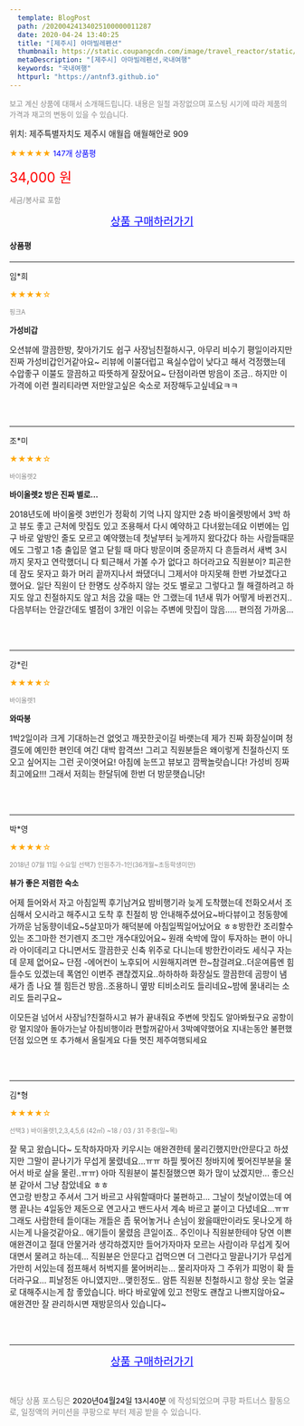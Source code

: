```yaml
---
  template: BlogPost
  path: /20200424134025100000011287
  date: 2020-04-24 13:40:25
  title: "[제주시] 아마빌레펜션"
  thumbnail: https://static.coupangcdn.com/image/travel_reactor/static/booking/image/pension/ddnayo/a66550c2-2771-4204-bbc1-ff35d9b2df00.jpg
  metaDescription: "[제주시] 아마빌레펜션,국내여행"
  keywords: "국내여행"
  httpurl: "https://antnf3.github.io"
---
```

  
<span style="color: #888;font-size:0.8rem">보고 계신 상품에 대해서 소개해드립니다.
내용은 일절 과장없으며 포스팅 시기에 따라 제품의 가격과 재고의 변동이 있을 수 있습니다.</span>
  
<span style="font-size: 0.9rem;">위치: 제주특별자치도 제주시 애월읍 애월해안로 909</span>
  
<span style="color: orange;">★★★★★</span> <span style="color: blue;font-size: 0.85rem;">147개 상품평</span>
  
<span style="color: red;font-size: 1.5rem;">34,000 원</span>
  
<span style="color: #888;font-size:0.8rem">세금/봉사료 포함</span>





<p align="center"><a href="http://me2.do/F6zyiWH8" style="font-size: 1.2rem; color: blue;">상품 구매하러가기</a></p>

#### 상품평
  
---
  
임*희
    
<span style="color: orange;">★★★★☆</span>
    
<span style="color: #888;font-size:0.7rem">핑크A</span>
    
<span style="font-size:0.85rem">**가성비갑**</span>
    
<span style="font-size: 0.9rem;">오션뷰에 깔끔한방, 찾아가기도 쉽구 사장님친절하시구, 아무리 비수기 평일이라지만 진짜 가성비갑인거같아요~ 리뷰에 이불더럽고 욕실수압이 낮다고 해서 걱정했는데 수압좋구 이불도 깔끔하고 따뜻하게 잘잤어요~ 단점이라면 방음이 조금.. 하지만 이가격에 이런 퀄리티라면 저만알고싶은 숙소로 저장해두고싶네요ㅋㅋ</span>
    
<br>
<br>

---
  
조*미
    
<span style="color: orange;">★★★★☆</span>
    
<span style="color: #888;font-size:0.7rem">바이올렛2</span>
    
<span style="font-size:0.85rem">**바이올렛2 방은 진짜 별로...**</span>
    
<span style="font-size: 0.9rem;">2018년도에 바이올렛 3번인가 정확히 기억 나지 않지만
2층 바이올렛방에서 3박 하고 
뷰도 좋고 근처에 맛집도 있고 조용해서 다시 예약하고 다녀왔는데요
이번에는 입구 바로 앞방인 줄도 모르고 예약했는데
첫날부터 늦게까지 왔다갔다 하는 사람들때문에도 그렇고
1층 출입문 열고 닫힐 때 마다 방문이며 중문까지 다 흔들려서
새벽 3시까지 못자고 연락했더니 다 퇴근해서 가볼 수가 없다고 하더라고요 직원분이?
피곤한데 잠도 못자고 화가 머리 끝까지나서 쏴댔더니
그제서야 마지못해 한번 가보겠다고 했어요.
일단 직원이 단 한명도 상주하지 않는 것도 별로고
그렇다고 뭘 해결하려고 하지도 않고 친절하지도 않고
처음 갔을 때는 안 그랬는데 1년새 뭐가 어떻게 바뀐건지..
다음부터는 안갈간데도 별점이 3개인 이유는 주변에
맛집이 많음..... 편의점 가까움...</span>
    
<br>
<br>

---
  
강*린
    
<span style="color: orange;">★★★★☆</span>
    
<span style="color: #888;font-size:0.7rem">바이올렛1</span>
    
<span style="font-size:0.85rem">**와따봉**</span>
    
<span style="font-size: 0.9rem;">1박2일이라 크게 기대하는건 없엇고 깨끗한곳이길 바랫는데
제가 진짜 화장실이며 청결도에 예민한 편인데 여긴 대박 합격쓰!
그리고 직원분들은 왜이렇게 친절하신지 또 오고 싶어지는 그런 곳이엿어요!
아침에 눈뜨고 뷰보고 깜짝놀랏습니다! 가성비 징짜 최고에요!!!
그래서 저희는 한달뒤에 한번 더 방문햇습니당!</span>
    
<br>
<br>

---
  
박*영
    
<span style="color: orange;">★★★★☆</span>
    
<span style="color: #888;font-size:0.7rem">2018년 07월 11일 수요일 선택7) 인원추가-1인(36개월~초등학생미만)</span>
    
<span style="font-size:0.85rem">**뷰가 좋은 저렴한 숙소**</span>
    
<span style="font-size: 0.9rem;">어제 들어와서 자고 아침일찍 후기남겨요
밤비행기라 늦게 도착했는데 전화오셔서 조심해서 오시라고 해주시고 도착 후 친절히 방 안내해주셨어요~바다뷰이고 정동향에 가까운 남동향이네요~5살꼬마가 해덕분에 아침일찍일어났어요 ㅎㅎ방한칸 조리할수있는 조그마한 전기렌지 조그만 개수대있어요~
원래 숙박에 많이 투자하는 편이 아니라 아이데리고 다니면서도 깔끔한곳 신축 위주로 다니는데 방한칸이라도 세식구 자는데 문제 없어요~
단점 -에어컨이 노후되어 시원해지려면 한~참걸려요..더운여름엔 힘들수도 있겠는데 폭염인 이번주 괜찮겠지요..하하하하
화장실도 깔끔한데 곰팡이 냄새가 좀 나요
젤 힘든건 방음..조용하니 옆방 티비소리도 들리네요~밤에 물내리는 소리도 들리구요~

이모든걸 넘어서 사장님?친절하시고 뷰가 끝내줘요
주변에 맛집도 알아봐뒀구요 공항이랑 멀지않아 돌아가는날 아침비행이라 편할꺼같아서 3박예약했어요
지내는동안 불편했던점 있으면 또 추가해서 올릴게요
다들 멋진 제주여행되세요</span>
    
<br>
<br>

---
  
김*형
    
<span style="color: orange;">★★★★☆</span>
    
<span style="color: #888;font-size:0.7rem">선택3 ) 바이올렛1,2,3,4,5,6 (42㎡) ~18 / 03 / 31 주중(일~목)</span>
    

    
<span style="font-size: 0.9rem;">잘 묵고 왔습니다~ 도착하자마자 키우시는 애완견한테 물리긴했지만(안문다고 하셨지만 그말이 
끝나기가 무섭게 물렸네요...ㅠㅠ 하필 찢어진 청바지에 찢어진부분을 물어서 바로 살을 물린..ㅠㅠ) 
아마 직원분이 불친절했으면 화가 많이 났겠지만... 좋으신분 같아서 그냥 참았네요 ㅎㅎ  
연고랑 반창고 주셔서 그거 바르고 샤워할때마다 불편하고... 그날이 첫날이였는데 여행 끝나는 4일동안 제돈으로 연고사고 밴드사서 계속 바르고 붙이고 다녔네요...ㅠㅠ 그래도 사람한테 들이대는 개들은
좀 묶어놓거나 손님이 왔을때만이라도 못나오게 하시는게 나을것같아요.. 애기들이 물렸음 큰일이죠..
주인이나 직원분한테야 당연 이쁜 애완견이고 절대 안물거라 생각하겠지만 들어가자마자 모르는 사람이라
무섭게 짖어대면서 물려고 하는데... 직원분은 안문다고 겁먹으면 더 그런다고 말끝나기가 무섭게 가만히 서있는데
점프해서 허벅지를 물어버리는... 물리자마자 그 주위가 피멍이 확 들더라구요... 피날정돈 아니였지만...맺힌정도..
암튼 직원분 친철하시고 항상 웃는 얼굴로 대해주시는게 참 좋았습니다.
바다 바로앞에 있고 전망도 괜찮고 나쁘지않아요~ 애완견만 잘 관리하시면 재방문의사 있습니다~</span>
    
<br>
<br>


  
---
  
<p align="center"><a href="http://me2.do/F6zyiWH8" style="font-size: 1.2rem; color: blue;">상품 구매하러가기</a></p>
  
<br>
  
<span style="font-size: 0.85rem; color: #888;">해당 상품 포스팅은 <span style="color: #000;"> 2020년04월24일 13시40분 </span> 에 작성되었으며 쿠팡 파트너스 활동으로, 일정액의 커미션을 쿠팡으로 부터 제공 받을 수 있습니다.</span>